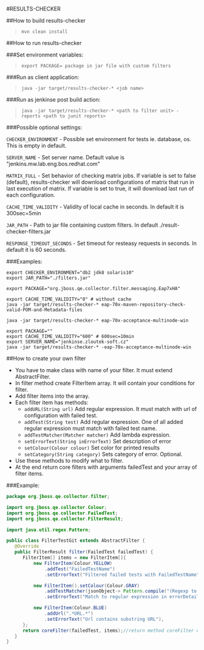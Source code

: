 #RESULTS-CHECKER


##How to build results-checker

> `mvn clean install`

##How to run results-checker

###Set environment variables:

> `export PACKAGE= package in jar file with custom filters`

###Run as client application:

> `java -jar target/results-checker-* <job name>`

###Run as jenkinse post build action:

> `java -jar target/results-checker-* <path to filter unit> -reports <path to junit reports>`

###Possible optional settings:

`CHECKER_ENVIRONMENT` - Possible set environment for tests ie. database, os. This is empty in default.

`SERVER_NAME` - Set server name. Default value is "jenkins.mw.lab.eng.bos.redhat.com"

`MATRIX_FULL` - Set behavior of checking matrix jobs. If variable is set to false (default), results-checker will download configurations of matrix that run in last execution of matrix.
  If variable is set to true, it will download last run of each configuration.

`CACHE_TIME_VALIDITY` - Validity of local cache in seconds. In default it is 300sec=5min

`JAR_PATH` - Path to jar file containing custom filters. In default ./result-checker-filters.jar

`RESPONSE_TIMEOUT_SECONDS` - Set timeout for resteasy requests in seconds. In default it is 60 seconds.

###Examples:
```
export CHECKER_ENVIRONMENT="db2 jdk8 solaris10"
export JAR_PATH="./filters.jar"

export PACKAGE="org.jboss.qe.collector.filter.messaging.Eap7xHA"

export CACHE_TIME_VALIDITY="0" # without cache
java -jar target/results-checker-* eap-70x-maven-repository-check-valid-POM-and-Metadata-files

java -jar target/results-checker-* eap-70x-acceptance-multinode-win

export PACKAGE=""
export CACHE_TIME_VALIDITY="600" # 600sec=10min
export SERVER_NAME="jenkinse.zloutek-soft.cz"
java -jar target/results-checker-* -eap-70x-acceptance-multinode-win
```

##How to create your own filter
* You have to make class with name of your filter. It must extend AbstractFilter.
* In filter method create FilterItem array. It will contain your conditions for filter.
* Add filter items into the array.
* Each filter item has methods:
    * `addURL(String url)` Add regular expression. It must match with url of configuration with failed test.
    * `addTest(String test)` Add regular expression. One of all added regular expression must match with failed test name.
    * `addTestMatcher(Matcher matcher)` Add lambda expression.
    * `setErrorText(String inErrorText)` Set description of error
    * `setColour(Colour colour)` Set color for printed results
    * `setCategory(String category)` Sets category of error. Optional.
* Use these methods to modify what to filter.
* At the end return core filters with arguments failedTest and your array of filter items.

###Example:
```java
package org.jboss.qe.collector.filter;

import org.jboss.qe.collector.Colour;
import org.jboss.qe.collector.FailedTest;
import org.jboss.qe.collector.FilterResult;

import java.util.regex.Pattern;

public class FilterTestGit extends AbstractFilter {
   @Override
   public FilterResult filter(FailedTest failedTest) {
      FilterItem[] items = new FilterItem[]{
          new FilterItem(Colour.YELLOW)
              .addTest("FailedTestName")
              .setErrorText("Filtered failed tests with FailedTestName"),

          new FilterItem().setColour(Colour.GRAY)
              .addTestMatcher(jsonObject-> Pattern.compile("(Regexp to match).*").matcher((CharSequence) jsonObject.get("errorDetails")).find())
              .setErrorText("Match to regular expression in errorDetails of the failed test"),

          new FilterItem(Colour.BLUE)
              .addUrl(".*URL.*")
              .setErrorText("Url contains substring URL"),
      };
      return coreFilter(failedTest, items);//return method coreFilter with arguments failedTest and your FilterItem array
   }
}
```